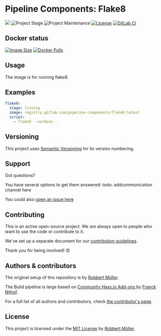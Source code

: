 # Pipeline Components: Flake8

[![][gitlab-repo-shield]][repository]
![Project Stage][project-stage-shield]
![Project Maintenance][maintenance-shield]
[![License][license-shield]](LICENSE)
[![GitLab CI][gitlabci-shield]][gitlabci]

## Docker status

[![Image Size][size-shield]][dockerhub]
[![Docker Pulls][pulls-shield]][dockerhub]

## Usage

The image is for running flake8.

## Examples

```yaml
flake8:
  stage: linting
  image: registry.gitlab.com/pipeline-components/flake8:latest
  script:
    - flake8 --verbose .
```

## Versioning

This project uses [Semantic Versioning][semver] for its version numbering.

## Support

Got questions?

You have several options to get them answered:
todo: addcommunication channel here

You could also [open an issue here][issue]

## Contributing

This is an active open-source project. We are always open to people who want to
use the code or contribute to it.

We've set up a separate document for our [contribution guidelines][contributing-link].

Thank you for being involved! 😍

## Authors & contributors

The original setup of this repository is by [Robbert Müller][mjrider].

The Build pipeline is large based on [Community Hass.io Add-ons
][hassio-addons] by [Franck Nijhof][frenck].

For a full list of all authors and contributors,
check [the contributor's page][contributors].

## License

This project is licensed under the [MIT License](./LICENSE) by [Robbert Müller][mjrider].


[contributing-link]: https://pipeline-components.dev/contributing/
[contributors]: https://gitlab.com/pipeline-components/flake8/-/graphs/main
[discord]: https://discord.gg/vhxWFfP
[dockerhub]: https://hub.docker.com/r/pipelinecomponents/flake8
[frenck]: https://github.com/frenck
[gitlab-repo-shield]: https://img.shields.io/badge/Source-Gitlab-orange.svg?logo=gitlab
[gitlabci-shield]: https://img.shields.io/gitlab/pipeline/pipeline-components/flake8.svg
[gitlabci]: https://gitlab.com/pipeline-components/flake8/-/commits/main
[hassio-addons]: https://github.com/hassio-addons
[issue]: https://gitlab.com/pipeline-components/flake8/issues
[license-shield]: https://img.shields.io/badge/License-MIT-green.svg
[maintenance-shield]: https://img.shields.io/maintenance/yes/2025.svg
[mjrider]: https://gitlab.com/mjrider
[project-stage-shield]: https://img.shields.io/badge/project%20stage-production%20ready-brightgreen.svg
[pulls-shield]: https://img.shields.io/docker/pulls/pipelinecomponents/flake8.svg?logo=docker
[repository]: https://gitlab.com/pipeline-components/flake8
[semver]: http://semver.org/spec/v2.0.0.html
[size-shield]: https://img.shields.io/docker/image-size/pipelinecomponents/flake8.svg?logo=docker
